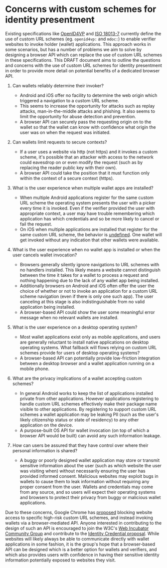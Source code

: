 # Concerns with custom schemes for identity presentment

Existing specifications like [OpenID4VP](https://openid.net/specs/openid-4-verifiable-presentations-1_0.html#name-wallet-invocation) and [ISO 18013-7](https://www.iso.org/standard/82772.html) currently define the use of custom URL schemes (eg. `openid4vp:` and `mdoc:`) to enable verifier websites to invoke holder (wallet) applications. This approach works in some scenarios, but has a number of problems we aim to solve by designing a browser API which can replace the use of custom URL schemes in these specifications. This DRAFT document aims to outline the questions and concerns with the use of custom URL schemes for identity presentment in order to provide more detail on potential benefits of a dedicated browser API.

1. Can wallets reliably determine their invoker?

   - Android and iOS offer no facility to determine the web origin which triggered a navigation to a custom URL scheme. 
   - This seems to increase the opportunity for attacks such as replay attacks, man-in-the-middle attacks and phishing. It also seems to limit the opportunity for abuse detection and prevention.
   - A browser API can securely pass the requesting origin on to the wallet so that the wallet can know with confidence what origin the user was on when the request was initiated.

2. Can wallets limit requests to secure contexts?

   - If a user uses a website via http (not https) and it invokes a custom scheme, it's possible that an attacker with access to the network could eavesdrop on or even modify the request (such as by replacing the reader public key with their own). 
   - A browser API could take the position that it must function only within the context of a secure context (https).

3. What is the user experience when multiple wallet apps are installed?

   - When multiple Android applications register for the same custom URL scheme the operating system presents the user with a picker every time it is invoked. Even if the verifier provided the user with appropriate context, a user may have trouble remembering which application has which credentials and so be more likely to cancel or fail the request.
   - On iOS when multiple applications are installed that register for the same custom URL scheme, the behavior is [undefined](https://stackoverflow.com/questions/13130442/multiple-apps-with-the-same-url-scheme-ios). One wallet will get invoked without any indication that other wallets were available.

4. What is the user experience when no wallet app is installed or when the user cancels wallet invocation?

   - Browsers generally silently ignore navigations to URL schemes with no handlers installed. This likely means a website cannot distinguish between the time it takes for a wallet to process a request and nothing happening due to the lack of any wallet app being installed. 
   - Additionally browsers on Android and iOS often offer the user the choice of whether or not to invoke an application for a custom URL scheme navigation (even if there is only one such app). The user canceling at this stage is also indistinguishable from no valid application being installed.
   - A browser-based API could show the user some meaningful error message when no relevant wallets are installed.

5. What is the user experience on a desktop operating system?

   - Most wallet applications exist only as mobile applications, and users are generally reluctant to install native applications on desktop operating systems. What fallback will flows relying on custom URL schemes provide for users of desktop operating systems?
   - A browser-based API can potentially provide low-friction integration between a desktop browser and a wallet application running on a mobile phone.

6. What are the privacy implications of a wallet accepting custom schemes?

   - In general Android works to keep the list of applications installed private from other applications. However applications registering to handle custom URL schemes effectively make their package name visible to other applications. By registering to support custom URL schemes a wallet application may be leaking PII (such as the user's likely citizenship status or state of residency) to any other application on the device.
   - A purpose-built OS API for wallet invocation (on top of which a browser API would be built) can avoid any such information leakage.

7. How can users be assured that they have control over where their personal information is shared?

   - A buggy or poorly designed wallet application may store or transmit sensitive information about the user (such as which website the user was visiting when) without necessarily ensuring the user has provided informed consent. Malicious websites may exploit bugs in wallets to cause them to leak information without requiring any proper consent from the user. Wallets and credentials may come from any source, and so users will expect their operating systems and browsers to protect their privacy from buggy or malicious wallet applications.

Due to these concerns, Google Chrome has [proposed](https://groups.google.com/a/chromium.org/g/blink-dev/c/wcCrcMTELS0/m/ZSPxAT0LAgAJ) blocking website access to specific high-risk custom URL schemes, and instead invoking wallets via a browser-mediated API. Anyone interested in contributing to the design of such an API is encouraged to join the W3C's [Web Incubator Community Group](https://www.w3.org/community/wicg/) and contribute to the [Identity Credential proposal](https://github.com/WICG/identity-credential/). While websites will likely always be able to communicate directly with wallet applications in some fashion, it is the group's hope that a browser-based API can be designed which is a better option for wallets and verifiers, and which also provides users with confidence in having their sensitive identity information potentially exposed to websites they visit.
